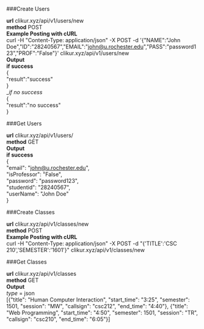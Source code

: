 ###Create Users

**url** clikur.xyz/api/v1/users/new <br>
**method** POST <br>
**Example Posting with cURL** <br>
curl -H "Content-Type: application/json" -X POST -d '{"NAME":"John Doe","ID":"28240567","EMAIL":"john@u.rochester.edu","PASS":"password123","PROF":"False"}' clikur.xyz/api/v1/users/new
<br>
**Output** <br>
__if success__ <br>
{<br>
  "result":"success"<br>
}<br>
__if no success_ <br>
{<br>
  "result":"no success" <br>
}<br>

###Get Users

**url** clikur.xyz/api/v1/users/<email> <br>
**method** GET <br>
**Output** <br>
__if success__ <br>
{<br>
  "email":  "john@u.rochester.edu",<br>
  "isProfessor":  "False",<br>
  "password": "password123",<br>
  "studentid": "28240567",<br>
  "userName": "John Doe"<br>
}<br>

###Create Classes

**url** clikur.xyz/api/v1/classes/new <br>
**method** POST <br>
**Example Posting with cURL** <br>
curl -H "Content-Type: application/json" -X POST -d "{'TITLE':'CSC 210','SEMESTER':'1601'}" clikur.xyz/api/v1/classes/new

###Get Classes

**url** clikur.xyz/api/v1/classes <br>
**method** GET <br>
**Output** <br>
_type_ = json <br>
[{"title": "Human Computer Interaction", "start_time": "3:25", "semester": 1501, "session": "MW", "callsign": "csc212", "end_time": "4:40"}, {"title": "Web Programming", "start_time": "4:50", "semester": 1501, "session": "TR", "callsign": "csc210", "end_time": "6:05"}]
